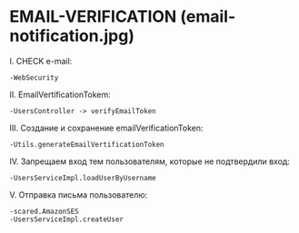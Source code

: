 # EMAIL-VERIFICATION (email-notification.jpg)
I. CHECK e-mail:

    -WebSecurity
    
II. EmailVertificationTokem:

    -UsersController -> verifyEmailToken

III. Создание и сохранение emailVerificationToken: 

    -Utils.generateEmailVertificationToken 

IV. Запрещаем вход тем пользователям, которые не подтвердили вход: 

    -UsersServiceImpl.loadUserByUsername

V. Отправка письма пользователю:

    -scared.AmazonSES
    -UsersServiceImpl.createUser   
    